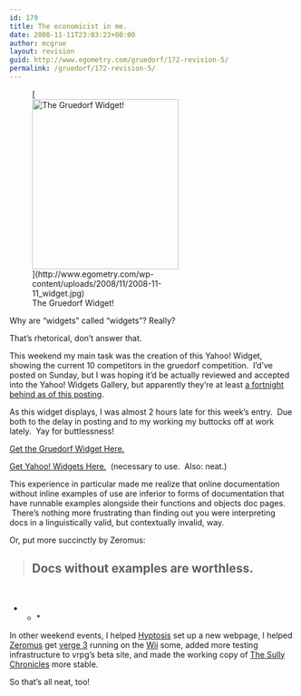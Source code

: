 ```yaml
---
id: 179
title: The economicist in me.
date: 2008-11-11T23:03:23+00:00
author: mcgrue
layout: revision
guid: http://www.egometry.com/gruedorf/172-revision-5/
permalink: /gruedorf/172-revision-5/
---
```

<figure id="attachment_174" style="width: 258px" class="wp-caption alignright">[<img class="size-medium wp-image-174" title="2008-11-11_widget" src="http://www.egometry.com/wp-content/uploads/2008/11/2008-11-11_widget-258x300.jpg" alt="The Gruedorf Widget! " width="258" height="300" srcset="https://www.egometry.com/i/2008/11/2008-11-11_widget-258x300.jpg 258w, https://www.egometry.com/i/2008/11/2008-11-11_widget.jpg 472w" sizes="(max-width: 258px) 85vw, 258px" />](http://www.egometry.com/wp-content/uploads/2008/11/2008-11-11_widget.jpg)<figcaption class="wp-caption-text">The Gruedorf Widget! </figcaption></figure> 

Why are &#8220;widgets&#8221; called &#8220;widgets&#8221;? Really?

That&#8217;s rhetorical, don&#8217;t answer that. 

This weekend my main task was the creation of this Yahoo! Widget, showing the current 10 competitors in the gruedorf competition.  I&#8217;d&#8217;ve posted on Sunday, but I was hoping it&#8217;d be actually reviewed and accepted into the Yahoo! Widgets Gallery, but apparently they&#8217;re at least [a fortnight behind as of this posting](http://widgets.yahoo.com/search/new "Seriously?  You guys can't be having that much volume...").

As this widget displays, I was almost 2 hours late for this week&#8217;s entry.  Due both to the delay in posting and to my working my buttocks off at work lately.  Yay for buttlessness!

[Get the Gruedorf Widget Here.](http://www.egometry.com/files/gruedorf_challenge/053/gruedorf.widget)

[Get Yahoo! Widgets Here.](http://widgets.yahoo.com/download/)  (necessary to use.  Also: neat.)

This experience in particular made me realize that online documentation without inline examples of use are inferior to forms of documentation that have runnable examples alongside their functions and objects doc pages.  There&#8217;s nothing more frustrating than finding out you were interpreting docs in a linguistically valid, but contextually invalid, way.

Or, put more succinctly by Zeromus:

> ## Docs without examples are worthless. 

 

* * * </p> 

In other weekend events, I helped [Hyptosis](http://www.lorestrome.com "Realms of Aegis!") set up a new webpage, I helped [Zeromus](http://www.zeromus.org) get [verge 3](http://www.verge-rpg.com) running on the [Wii](http://www.nintendo.com/wii) some, added more testing infrastructure to vrpg&#8217;s beta site, and made the working copy of [The Sully Chronicles](http://www.verge-rpg.com/svn/sully) more stable.

So that&#8217;s all neat, too!